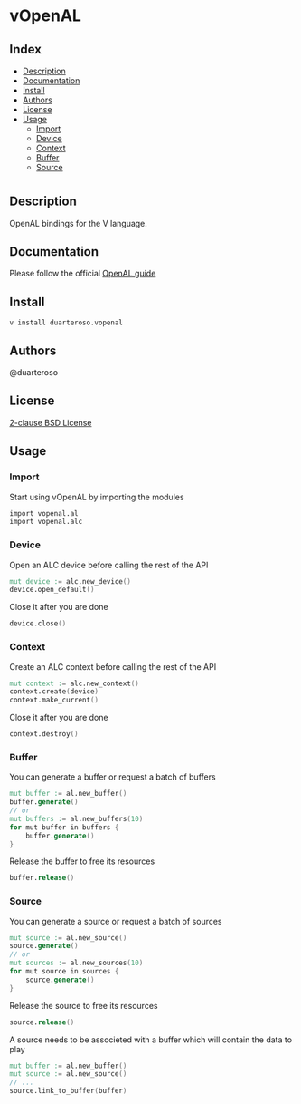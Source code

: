 # vOpenAL

## Index

* [Description](#description)
* [Documentation](#documentation)
* [Install](#install)
* [Authors](#authors)
* [License](#license)
* [Usage](#usage)
    * [Import](#import)
    * [Device](#device)
    * [Context](#context)
    * [Buffer](#buffer)
    * [Source](#source)

#

## Description
OpenAL bindings for the V language.

## Documentation
Please follow the official [OpenAL guide](https://www.openal.org/documentation/OpenAL_Programmers_Guide.pdf)

## Install
`v install duarteroso.vopenal`

## Authors
@duarteroso

## License
[2-clause BSD License](https://opensource.org/licenses/BSD-2-Clause)

## Usage

### Import

Start using vOpenAL by importing the modules

```v
import vopenal.al
import vopenal.alc
```

### Device

Open an ALC device before calling the rest of the API

```v
mut device := alc.new_device()
device.open_default()
```

Close it after you are done

```v
device.close()
```

### Context

Create an ALC context before calling the rest of the API

```v
mut context := alc.new_context()
context.create(device)
context.make_current()
```

Close it after you are done

```v
context.destroy()
```

### Buffer

You can generate a buffer or request a batch of buffers

```v
mut buffer := al.new_buffer()
buffer.generate()
// or
mut buffers := al.new_buffers(10)
for mut buffer in buffers {
    buffer.generate()
}
```

Release the buffer to free its resources

```v
buffer.release()
```

### Source

You can generate a source or request a batch of sources

```v
mut source := al.new_source()
source.generate()
// or
mut sources := al.new_sources(10)
for mut source in sources {
    source.generate()
}
```

Release the source to free its resources

```v
source.release()
```

A source needs to be associeted with a buffer which will contain the data to play

```v
mut buffer := al.new_buffer()
mut source := al.new_source()
// ...
source.link_to_buffer(buffer)
```